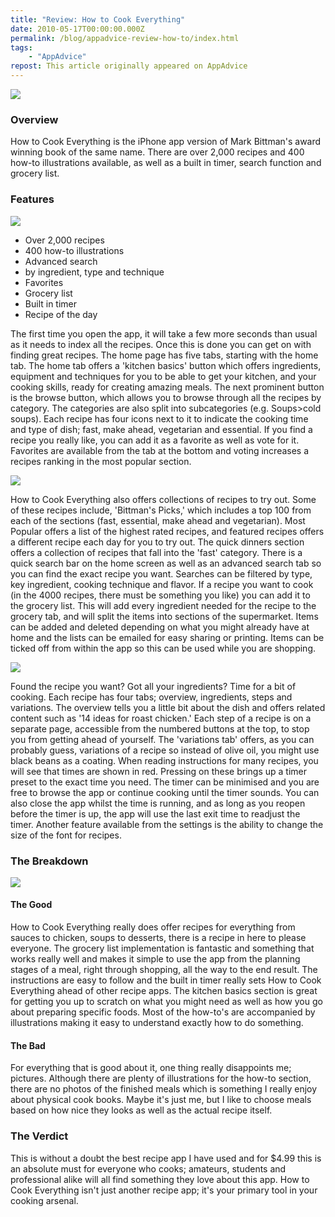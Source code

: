 ```yaml
---
title: "Review: How to Cook Everything"
date: 2010-05-17T00:00:00.000Z
permalink: /blog/appadvice-review-how-to/index.html
tags:
    - "AppAdvice"
repost: This article originally appeared on AppAdvice
---
```


![](https://cdn.rknight.me/site/appadvice/558d04ea6f.jpg)

### Overview

How to Cook Everything is the iPhone app version of Mark Bittman's award winning book of the same name. There are over 2,000 recipes and 400 how-to illustrations available, as well as a built in timer, search function and grocery list.

### Features

![](https://cdn.rknight.me/site/appadvice/9598b1082a.jpg)

- Over 2,000 recipes 
- 400 how-to illustrations 
- Advanced search 
- by ingredient, type and technique 
- Favorites 
- Grocery list 
- Built in timer 
- Recipe of the day 

The first time you open the app, it will take a few more seconds than usual as it needs to index all the recipes. Once this is done you can get on with finding great recipes. The home page has five tabs, starting with the home tab. The home tab offers a 'kitchen basics' button which offers ingredients, equipment and techniques for you to be able to get your kitchen, and your cooking skills, ready for creating amazing meals. The next prominent button is the browse button, which allows you to browse through all the recipes by category. The categories are also split into subcategories (e.g. Soups>cold soups). Each recipe has four icons next to it to indicate the cooking time and type of dish; fast, make ahead, vegetarian and essential. If you find a recipe you really like, you can add it as a favorite as well as vote for it. Favorites are available from the tab at the bottom and voting increases a recipes ranking in the most popular section. 

![](https://cdn.rknight.me/site/appadvice/fc6246db54.jpg)

How to Cook Everything also offers collections of recipes to try out. Some of these recipes include, 'Bittman's Picks,' which includes a top 100 from each of the sections (fast, essential, make ahead and vegetarian). Most Popular offers a list of the highest rated recipes, and featured recipes offers a different recipe each day for you to try out. The quick dinners section offers a collection of recipes that fall into the 'fast' category. There is a quick search bar on the home screen as well as an advanced search tab so you can find the exact recipe you want. Searches can be filtered by type, key ingredient, cooking technique and flavor. If a recipe you want to cook (in the 4000 recipes, there must be something you like) you can add it to the grocery list. This will add every ingredient needed for the recipe to the grocery tab, and will split the items into sections of the supermarket. Items can be added and deleted depending on what you might already have at home and the lists can be emailed for easy sharing or printing. Items can be ticked off from within the app so this can be used while you are shopping. 

![](https://cdn.rknight.me/site/appadvice/d76f2932b4.jpg)

Found the recipe you want? Got all your ingredients? Time for a bit of cooking. Each recipe has four tabs; overview, ingredients, steps and variations. The overview tells you a little bit about the dish and offers related content such as '14 ideas for roast chicken.' Each step of a recipe is on a separate page, accessible from the numbered buttons at the top, to stop you from getting ahead of yourself. The 'variations tab' offers, as you can probably guess, variations of a recipe so instead of olive oil, you might use black beans as a coating. When reading instructions for many recipes, you will see that times are shown in red. Pressing on these brings up a timer preset to the exact time you need. The timer can be minimised and you are free to browse the app or continue cooking until the timer sounds. You can also close the app whilst the time is running, and as long as you reopen before the timer is up, the app will use the last exit time to readjust the timer. Another feature available from the settings is the ability to change the size of the font for recipes.

### The Breakdown

![](https://cdn.rknight.me/site/appadvice/4bd3061f38.jpg)

#### The Good

How to Cook Everything really does offer recipes for everything from sauces to chicken, soups to desserts, there is a recipe in here to please everyone. The grocery list implementation is fantastic and something that works really well and makes it simple to use the app from the planning stages of a meal, right through shopping, all the way to the end result. The instructions are easy to follow and the built in timer really sets How to Cook Everything ahead of other recipe apps. The kitchen basics section is great for getting you up to scratch on what you might need as well as how you go about preparing specific foods. Most of the how-to's are accompanied by illustrations making it easy to understand exactly how to do something. 

#### The Bad

For everything that is good about it, one thing really disappoints me; pictures. Although there are plenty of illustrations for the how-to section, there are no photos of the finished meals which is something I really enjoy about physical cook books. Maybe it's just me, but I like to choose meals based on how nice they looks as well as the actual recipe itself.

### The Verdict

This is without a doubt the best recipe app I have used and for $4.99 this is an absolute must for everyone who cooks; amateurs, students and professional alike will all find something they love about this app. How to Cook Everything isn't just another recipe app; it's your primary tool in your cooking arsenal.

